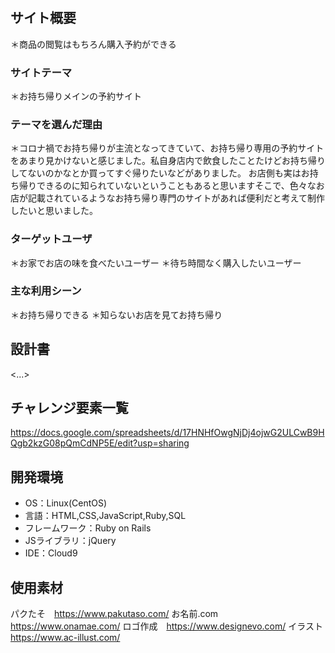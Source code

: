 # 

## サイト概要
＊商品の閲覧はもちろん購入予約ができる

### サイトテーマ
＊お持ち帰りメインの予約サイト

### テーマを選んだ理由
＊コロナ禍でお持ち帰りが主流となってきていて、お持ち帰り専用の予約サイトをあまり見かけないと感じました。私自身店内で飲食したことたけどお持ち帰りしてないのかなとか買ってすぐ帰りたいなどがありました。
お店側も実はお持ち帰りできるのに知られていないということもあると思いますそこで、色々なお店が記載されているようなお持ち帰り専門のサイトがあれば便利だと考えて制作したいと思いました。

### ターゲットユーザ
＊お家でお店の味を食べたいユーザー
＊待ち時間なく購入したいユーザー
### 主な利用シーン
＊お持ち帰りできる
＊知らないお店を見てお持ち帰り

## 設計書
<...>

## チャレンジ要素一覧
<https://docs.google.com/spreadsheets/d/17HNHfOwgNjDj4ojwG2ULCwB9HQgb2kzG08pQmCdNP5E/edit?usp=sharing>

## 開発環境
- OS：Linux(CentOS)
- 言語：HTML,CSS,JavaScript,Ruby,SQL
- フレームワーク：Ruby on Rails
- JSライブラリ：jQuery
- IDE：Cloud9

## 使用素材
パクたそ　https://www.pakutaso.com/
お名前.com　https://www.onamae.com/
ロゴ作成　https://www.designevo.com/
イラスト　https://www.ac-illust.com/
